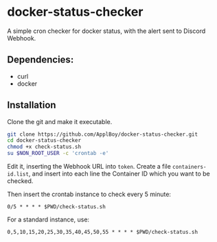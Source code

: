 # docker-status-checker
A simple cron checker for docker status, with the alert sent to Discord Webhook.

## Dependencies:

- curl
- docker

## Installation

Clone the git and make it executable.

```sh
git clone https://github.com/ApplBoy/docker-status-checker.git
cd docker-status-checker
chmod +x check-status.sh
su $NON_ROOT_USER -c 'crontab -e'
```

Edit it, inserting the Webhook URL into `token`.
Create a file `containers-id.list`, and insert into each line the Container ID which you want to be checked.

Then insert the crontab instance to check every 5 minute:

```
0/5 * * * * $PWD/check-status.sh
```

For a standard instance, use:

```
0,5,10,15,20,25,30,35,40,45,50,55 * * * * $PWD/check-status.sh
```

